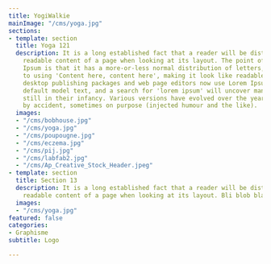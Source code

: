 ```yaml
---
title: YogiWalkie
mainImage: "/cms/yoga.jpg"
sections:
- template: section
  title: Yoga 121
  description: It is a long established fact that a reader will be distracted by the
    readable content of a page when looking at its layout. The point of using Lorem
    Ipsum is that it has a more-or-less normal distribution of letters, as opposed
    to using 'Content here, content here', making it look like readable English. Many
    desktop publishing packages and web page editors now use Lorem Ipsum as their
    default model text, and a search for 'lorem ipsum' will uncover many web sites
    still in their infancy. Various versions have evolved over the years, sometimes
    by accident, sometimes on purpose (injected humour and the like).
  images:
  - "/cms/bobhouse.jpg"
  - "/cms/yoga.jpg"
  - "/cms/poupougne.jpg"
  - "/cms/eczema.jpg"
  - "/cms/pij.jpg"
  - "/cms/labfab2.jpg"
  - "/cms/Ap_Creative_Stock_Header.jpeg"
- template: section
  title: Section 13
  description: It is a long established fact that a reader will be distracted by the
    readable content of a page when looking at its layout. Bli blob bla
  images:
  - "/cms/yoga.jpg"
featured: false
categories:
- Graphisme
subtitle: Logo

---
```

